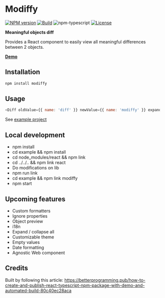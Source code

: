 # Modiffy

[![NPM version][npm-image]][npm-url]
[![Build][github-build]][github-build-url]
![npm-typescript]
[![License][github-license]][github-license-url]

**Meaningful objects diff**

Provides a React component to easily view all meaningful differences between 2 objects.

[**Demo**](https://pschmucker.github.io/modiffy/)


## Installation
```bash
npm install modiffy
```


## Usage
```js
<Diff oldValue={{ name: 'diff' }} newValue={{ name: 'modiffy' }} expanded={true} />
```

See [example project](https://github.com/pschmucker/modiffy/tree/main/example)


## Local development
- npm install
- cd example && npm install
- cd node_modules/react && npm link
- cd ../../.. && npm link react
- Do modifications on lib
- npm run link
- cd example && npm link modiffy
- npm start


## Upcoming features
- Custom formatters
- Ignore properties
- Object preview
- i18n
- Expand / collapse all
- Customizable theme
- Empty values
- Date formatting
- Agnostic Web component


## Credits

Built by following this article:
https://betterprogramming.pub/how-to-create-and-publish-react-typescript-npm-package-with-demo-and-automated-build-80c40ec28aca



[npm-url]: https://www.npmjs.com/package/modiffy
[npm-image]: https://img.shields.io/npm/v/modiffy
[github-license]: https://img.shields.io/github/license/pschmucker/modiffy
[github-license-url]: https://github.com/pschmucker/modiffy/blob/master/LICENSE
[github-build]: https://github.com/pschmucker/modiffy/actions/workflows/publish.yml/badge.svg
[github-build-url]: https://github.com/pschmucker/modiffy/actions/workflows/publish.yml
[npm-typescript]: https://img.shields.io/npm/types/modiffy
